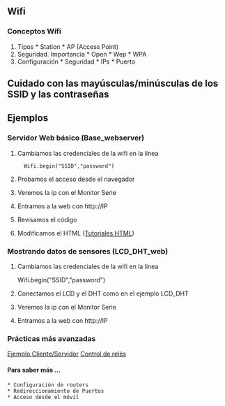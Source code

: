 ## Wifi

### Conceptos Wifi
  1. Tipos
    * Station
    * AP (Access Point)
  2. Seguridad. Importancia
    * Open
    * Wep
    * WPA
  3. Configuración
    * Seguridad
    * IPs
    * Puerto
    



## Cuidado con las mayúsculas/minúsculas de los SSID y las contraseñas

## Ejemplos

### Servidor Web básico (Base_webserver)

1. Cambiamos las credenciales de la wifi en la línea
   
   
         Wifi.begin("SSID","password")
   
1. Probamos el acceso desde el navegador 
2. Veremos la ip con el Monitor Serie
3. Entramos a la web con http://IP
4. Revisamos el código
5. Modificamos el HTML ([Tutoriales HTML](https://www.w3schools.com/)) 

### Mostrando datos de sensores (LCD_DHT_web)

1. Cambiamos las credenciales de la wifi en la línea

      Wifi.begin("SSID","password")

2. Conectamos el LCD y el DHT como en el ejemplo LCD_DHT
3. Veremos la ip con el Monitor Serie
4. Entramos a la web con http://IP

### Prácticas más avanzadas

[Ejemplo Cliente/Servidor](./ClienteServidor.md)
[Control de relés](./codigo/ControlRelesWeb.tar.gz)

#### Para saber más ...
    * Configuración de routers
    * Redireccionamiento de Puertos
    * Acceso desde el móvil
